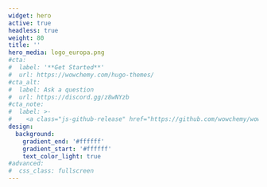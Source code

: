 ```yaml
---
widget: hero
active: true
headless: true
weight: 80
title: ''
hero_media: logo_europa.png
#cta:
#  label: '**Get Started**'
#  url: https://wowchemy.com/hugo-themes/
#cta_alt:
#  label: Ask a question
#  url: https://discord.gg/z8wNYzb
#cta_note:
#  label: >-
#    <a class="js-github-release" href="https://github.com/wowchemy/wowchemy-hugo-themes/releases" data-repo="wowchemy/wowchemy-hugo-themes">Latest release<!-- V --></a><div style="text-shadow: none;"><a class="github-button" href="https://github.com/wowchemy/wowchemy-hugo-themes" data-icon="octicon-star" data-size="large" data-show-count="true" aria-label="Star">Star Wowchemy site builder for Hugo</a></div><div style="text-shadow: none;"><a class="github-button" href="https://github.com/wowchemy/starter-hugo-academic" data-icon="octicon-star" data-size="large" data-show-count="true" aria-label="Star">Star the Academic template</a></div>
design:
  background:
    gradient_end: '#ffffff'
    gradient_start: '#ffffff'
    text_color_light: true
#advanced:
#  css_class: fullscreen
---
```


<!--**The FREE, Hugo-based open source website builder and template trusted by 500,000+ sites.**

**Build anything with widgets** - from landing pages, knowledge bases, and courses to academic resumés, conferences, and tech blogs. -->

